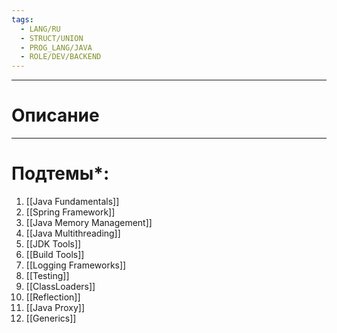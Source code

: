 ```yaml
---
tags:
  - LANG/RU
  - STRUCT/UNION
  - PROG_LANG/JAVA
  - ROLE/DEV/BACKEND
---
```

---
# Описание
---
# Подтемы*:
1. [[Java Fundamentals]]
5. [[Spring Framework]]
6. [[Java Memory Management]]
7. [[Java Multithreading]]
8. [[JDK Tools]]
9. [[Build Tools]]
10. [[Logging Frameworks]]
11. [[Testing]]
12. [[ClassLoaders]]
13. [[Reflection]]
14. [[Java Proxy]]
15. [[Generics]]